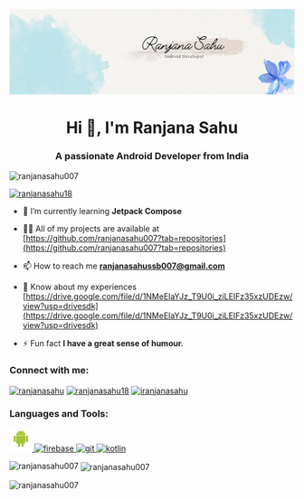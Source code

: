 ![logo](https://github.com/ranjanasahu007/ranjanasahu007/blob/main/LinkedIn%20Banner.png)
<h1 align="center">Hi 👋, I'm Ranjana Sahu</h1>
<h3 align="center">A passionate Android Developer from India</h3>

<!--<img align="right" alt="android" width="400" src="[![image](https://github.com/ranjanasahu007/ranjanasahu007/assets/59441454/4c23f7d0-85db-4593-86e0-93681bf434df)](https://blog.solguruz.com/wp-content/uploads/2023/11/Top-19-Android-App-Development-Trends.png)">-->

<p align="left"> <img src="https://komarev.com/ghpvc/?username=ranjanasahu007&label=Profile%20views&color=0e75b6&style=flat" alt="ranjanasahu007" /> </p>

<p align="left"> <a href="https://twitter.com/ranjanasahu18" target="blank"><img src="https://img.shields.io/twitter/follow/ranjanasahu18?logo=twitter&style=for-the-badge" alt="ranjanasahu18" /></a> </p>

- 🌱 I’m currently learning **Jetpack Compose**

- 👨‍💻 All of my projects are available at [https://github.com/ranjanasahu007?tab=repositories](https://github.com/ranjanasahu007?tab=repositories)

- 📫 How to reach me **ranjanasahussb007@gmail.com**

- 📄 Know about my experiences [https://drive.google.com/file/d/1NMeElaYJz_T9U0i_ziLEIFz35xzUDEzw/view?usp=drivesdk](https://drive.google.com/file/d/1NMeElaYJz_T9U0i_ziLEIFz35xzUDEzw/view?usp=drivesdk)

- ⚡ Fun fact **I have a great sense of humour.**

<h3 align="left">Connect with me:</h3>
<p align="left">
<a href="https://linkedin.com/in/ranjanasahu" target="blank"><img align="center" src="https://raw.githubusercontent.com/rahuldkjain/github-profile-readme-generator/master/src/images/icons/Social/linked-in-alt.svg" alt="ranjanasahu" height="30" width="40" /></a>
<a href="https://twitter.com/ranjanasahu18" target="blank"><img align="center" src="https://raw.githubusercontent.com/rahuldkjain/github-profile-readme-generator/master/src/images/icons/Social/twitter.svg" alt="ranjanasahu18" height="30" width="40" /></a>
<a href="https://instagram.com/iranjanasahu" target="blank"><img align="center" src="https://raw.githubusercontent.com/rahuldkjain/github-profile-readme-generator/master/src/images/icons/Social/instagram.svg" alt="iranjanasahu" height="30" width="40" /></a>
</p>

<h3 align="left">Languages and Tools:</h3>
<p align="left"> <a href="https://developer.android.com" target="_blank" rel="noreferrer"> <img src="https://raw.githubusercontent.com/devicons/devicon/master/icons/android/android-original-wordmark.svg" alt="android" width="40" height="40"/> </a> <a href="https://firebase.google.com/" target="_blank" rel="noreferrer"> <img src="https://www.vectorlogo.zone/logos/firebase/firebase-icon.svg" alt="firebase" width="40" height="40"/> </a> <a href="https://git-scm.com/" target="_blank" rel="noreferrer"> <img src="https://www.vectorlogo.zone/logos/git-scm/git-scm-icon.svg" alt="git" width="40" height="40"/> </a> <a href="https://kotlinlang.org" target="_blank" rel="noreferrer"> <img src="https://www.vectorlogo.zone/logos/kotlinlang/kotlinlang-icon.svg" alt="kotlin" width="40" height="40"/> </a> </p>

<p><img align="left" src="https://github-readme-stats.vercel.app/api/top-langs?username=ranjanasahu007&show_icons=true&locale=en&layout=compact" alt="ranjanasahu007" /></p>

<p>&nbsp;<img align="center" src="https://github-readme-stats.vercel.app/api?username=ranjanasahu007&show_icons=true&locale=en" alt="ranjanasahu007" /></p>

<p><img align="center" src="https://github-readme-streak-stats.herokuapp.com/?user=ranjanasahu007&" alt="ranjanasahu007" /></p>
